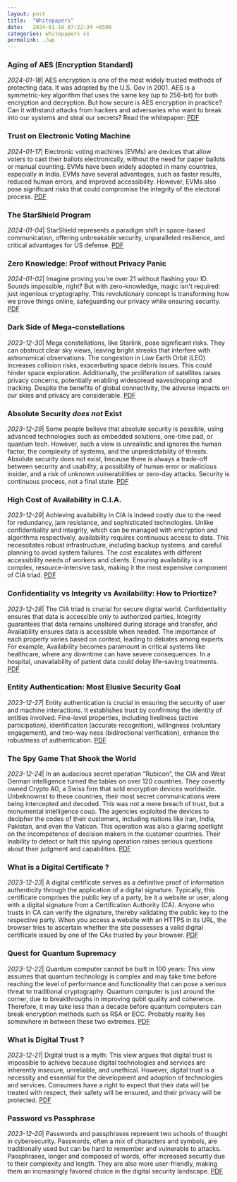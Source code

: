 ```yaml
---
layout: post
title:  "Whitepapers"
date:   2024-01-18 07:22:34 +0500
categories: whitepapers v1
permalink: ./wp
---
```


### Aging of AES (Encryption Standard) ###
*2024-01-18*|
AES encryption is one of the most widely trusted methods of protecting data. It was adopted by the U.S. Gov in 2001. AES is a symmetric-key algorithm that uses the same key (up to 256-bit) for both encryption and decryption.
But how secure is AES encryption in practice? Can it withstand attacks from hackers and adversaries who want to break into our systems and steal our secrets? Read the whitepaper: 
[PDF]({{site.url}}/{{site.baseurl}}/assets/whitepapers/aging_of_aes.pdf)

### Trust on Electronic Voting Machine ###
*2024-01-17*|
Electronic voting machines (EVMs) are devices that allow voters to cast their ballots electronically, without the need for paper ballots or manual counting. EVMs have been widely adopted in many countries, especially in India. EVMs have several advantages, such as faster results, reduced human errors, and improved accessibility. However, EVMs also pose significant risks that could compromise the integrity of the electoral process. 
[PDF]({{site.url}}/{{site.baseurl}}/assets/whitepapers/trust_on_voting_machine.pdf)

### The StarShield Program ###
*2024-01-04*|
StarShield represents a paradigm shift in space-based communication, offering unbreakable security, 
unparalleled resilience, and critical advantages for US defense.
[PDF]({{site.url}}/{{site.baseurl}}/assets/whitepapers/starshield.pdf)

### Zero Knowledge: Proof without Privacy Panic ###
*2024-01-02*|
Imagine proving you're over 21 without flashing your ID. Sounds impossible, right? But with zero-knowledge, magic isn't required: just ingenious cryptography. This revolutionary concept is transforming how we prove things online, safeguarding our privacy while ensuring security.
[PDF]({{site.url}}/{{site.baseurl}}/assets/whitepapers/zero-knowledge_authentication.pdf)

### Dark Side of Mega-constellations ###
*2023-12-30*|
Mega constellations, like Starlink, pose significant risks. They can obstruct clear sky views, leaving bright streaks that interfere with astronomical observations. The congestion in Low Earth Orbit (LEO) increases collision risks, exacerbating space debris issues. This could hinder space exploration. Additionally, the proliferation of satellites raises privacy concerns, potentially enabling widespread eavesdropping and tracking. Despite the benefits of global connectivity, the adverse impacts on our skies and privacy are considerable.
[PDF]({{site.url}}/{{site.baseurl}}/assets/whitepapers/dark_side_of_starlink.pdf)

### Absolute Security *does not* Exist ###
*2023-12-29*|
Some people believe that absolute security is possible, using advanced technologies such as embedded solutions, one-time pad, or quantum tech. However, such a view is unrealistic and ignores the human factor, the complexity of systems, and the unpredictability of threats. Absolute security does not exist, because there is always a trade-off between security and usability, a possibility of human error or malicious insider, and a risk of unknown vulnerabilities or zero-day attacks. Security is continuous process, not a final state.
[PDF]({{site.url}}/{{site.baseurl}}/assets/whitepapers/no_absolute_security.pdf)

### High Cost of Availability in C.I.A. ###
*2023-12-29*|
Achieving availability in CIA is indeed costly due to the need for redundancy, jam resistance, and sophisticated technologies. Unlike confidentiality and integrity, which can be managed with encryption and algorithms respectively, availability requires continuous access to data. This necessitates robust infrastructure, including backup systems, and careful planning to avoid system failures. The cost escalates with different accessibility needs of workers and clients. Ensuring availability is a complex, resource-intensive task, making it the most expensive component of CIA triad.
[PDF]({{site.url}}/{{site.baseurl}}/assets/whitepapers/availability_most_expensive.pdf)

### Confidentiality vs Integrity vs Availability: How to Priortize? ###
*2023-12-28*|
The CIA triad is crucial for secure digital world. Confidentiality ensures that data is accessible only to authorized parties, Integrity guarantees that data remains unaltered during storage and transfer, and Availability ensures data is accessible when needed. The importance of each property varies based on context, leading to debates among experts. For example, Availability becomes paramount in critical systems like healthcare, where any downtime can have severe consequences. In a hospital, unavailability of patient data could delay life-saving treatments. 
[PDF]({{site.url}}/{{site.baseurl}}/assets/whitepapers/cia_which_is_critical.pdf)

### Entity Authentication: Most Elusive Security Goal ###
*2023-12-27*|
Entity authentication is crucial in ensuring the security of user and machine interactions. It establishes trust by confirming the identity of entities involved. Fine-level properties, including liveliness (active participation), identification (accurate recognition), willingness (voluntary engagement), and two-way ness (bidirectional verification), enhance the robustness of authentication. 
[PDF]({{site.url}}/{{site.baseurl}}/assets/whitepapers/what_is_entity_auth.pdf)


### The Spy Game That Shook the World ###
*2023-12-24*|
In an audacious secret operation “Rubicon”, the CIA and West German intelligence turned the tables on over 120 countries. They covertly owned Crypto AG, a Swiss firm that sold encryption devices worldwide. Unbeknownst to these countries, their most secret communications were being intercepted and decoded. This was not a mere breach of trust, but a monumental intelligence coup.
The agencies exploited the devices to decipher the codes of their customers, including nations like Iran, India, Pakistan, and even the Vatican. This operation was also a glaring spotlight on the incompetence of decision makers in the customer countries. Their inability to detect or halt this spying operation raises serious questions about their judgment and capabilities. 
[PDF]({{site.url}}/{{site.baseurl}}/assets/whitepapers/The_Spy_Game_That_Shook_the_World.pdf)


### What is a Digital Certificate ? ###
*2023-12-23*|
A digital certificate serves as a definitive proof of information authenticity through the application of a digital signature. 
Typically, this certificate comprises the public key of a party, be it a website or user, along with a digital signature from a Certification Authority (CA). Anyone who trusts in CA can verify the signature, thereby validating the public key to the respective party.
When you access a website with an HTTPS in its URL, the browser tries to ascertain whether the site possesses a valid digital certificate issued by one of the CAs trusted by your browser. 
[PDF]({{site.url}}/{{site.baseurl}}/assets/whitepapers/what_is_digital_cert.pdf)

### Quest for Quantum Supremacy ###
*2023-12-22*|
Quantum computer cannot be built in 100 years: This view assumes that quantum technology is complex and may take time before reaching the level of performance and functionality that can pose a serious threat to traditional cryptography.
Quantum computer is just around the corner, due to breakthroughs in improving qubit quality and coherence. Therefore, it may take less than a decade before quantum computers can break encryption methods such as RSA or ECC.
Probably reality lies somewhere in between these two extremes. 
[PDF]({{site.url}}/{{site.baseurl}}/assets/whitepapers/quest_for_quantum_supremacy.pdf)

### What is Digital Trust ? ###
*2023-12-21*|
Digital trust is a myth: This view argues that digital trust is impossible to achieve because digital technologies and services are inherently insecure, unreliable, and unethical. However, digital trust is a necessity and essential for the development and adoption of technologies and services. 
Consumers have a right to expect that their data will be treated with respect, their safety will be ensured, and their privacy will be protected. 
[PDF]({{site.url}}/{{site.baseurl}}/assets/whitepapers/what_is_digital_trust.pdf)

### Password vs Passphrase ###
*2023-12-20*|
Passwords and passphrases represent two schools of thought in cybersecurity.
Passwords, often a mix of characters and symbols, are traditionally used but can be hard to remember and vulnerable to attacks. 
Passphrases, longer and composed of words, offer increased security due to their complexity and length. They are also more user-friendly, making them an increasingly favored choice in the digital security landscape. 
[PDF]({{site.url}}/{{site.baseurl}}/assets/whitepapers/password_vs_passphrase.pdf)


